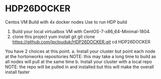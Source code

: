 # HDP26DOCKER
Centos VM Build with 4x docker nodes
Use to run HDP build

1. Build your local virtualbox VM with CentOS-7-x86_64-Minimal-1804.
2. clone this project
  yum install git
  git clone https://github.com/jpclouduk/HDP26DOCKER.git
  cd HDP26DOCKER
  
You have 2 choices at this point.
  a. Install your cluster but point each node at the hortonworks repositories
     NOTE: this may take a long time to build as all nodes will pull at the same time
  b. Install your cluster with a local repo
     NOTE: the repo will be pulled in and installed but this will make the overall install faster

